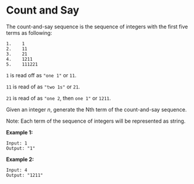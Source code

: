 # Count and Say

The count-and-say sequence is the sequence of integers with the first five
terms as following:

```
1.    1
2.    11
3.    21
4.    1211
5.    111221
```

`1` is read off as `"one 1"` or `11`.

`11` is read of as `"two 1s"` or `21`.

`21` is read of as `"one 2`, then `one 1"` or `1211`.

Given an integer *n*, generate the Nth term of the count-and-say sequence.

Note: Each term of the sequence of integers will be represented as string.

**Example 1:**

```
Input: 1
Output: "1"
```

**Example 2:**

```
Input: 4
Output: "1211"
```